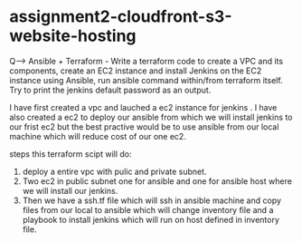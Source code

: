 # assignment2-cloudfront-s3-website-hosting

Q--> Ansible + Terraform - Write a terraform code to create a VPC and its components, create an EC2 instance and install Jenkins on the EC2 instance using Ansible, run ansible command within/from terraform itself. Try to print the jenkins default password as an output.


I have first created a vpc and lauched a ec2 instance for jenkins .
I have also created a ec2 to deploy our ansible from which we will install jenkins to our frist ec2 but the best practive would be to use ansible from our local machine which will reduce cost of our one ec2.

steps this terraform scipt will do:

1) deploy a entire vpc with pulic and private subnet.
2) Two ec2 in public subnet one for ansible and one for ansible host where we will install our jenkins.
3) Then we have a ssh.tf file which will ssh in ansible machine and copy files from our local to ansible which will change inventory file and a playbook to    install jenkins which will run on host defined in inventory file.

